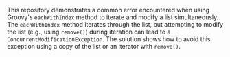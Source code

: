 This repository demonstrates a common error encountered when using Groovy's `eachWithIndex` method to iterate and modify a list simultaneously.  The `eachWithIndex` method iterates through the list, but attempting to modify the list (e.g., using `remove()`) during iteration can lead to a `ConcurrentModificationException`. The solution shows how to avoid this exception using a copy of the list or an iterator with `remove()`.